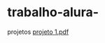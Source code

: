 # trabalho-alura-
projetos
[projeto 1.pdf](https://github.com/user-attachments/files/20717936/projeto.1.pdf)
